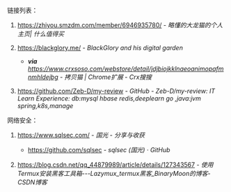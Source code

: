 链接列表：

1. https://zhiyou.smzdm.com/member/6946935780/ - *略懂的大龙猫的个人主页| 什么值得买*

2. https://blackglory.me/ - *BlackGlory and his digital garden*
    - _**via** https://www.crxsoso.com/webstore/detail/jdjbiojkklnaeoanimopafmnmhldejbg - *拷贝猫 | Chrome扩展 - Crx搜搜*_

3. https://github.com/Zeb-D/my-review - *GitHub - Zeb-D/my-review: IT Learn Experience: db:mysql hbase redis,deeplearn go ,java:jvm spring,k8s,manage*

网络安全：

1. https://www.sqlsec.com/ - *国光 - 分享与收获*

    -  https://github.com/sqlsec - *sqlsec (国光) · GitHub*

2. https://blog.csdn.net/qq_44879989/article/details/127343567 - *使用Termux安装黑客工具箱---Lazymux_termux黑客_BinaryMoon的博客-CSDN博客*

